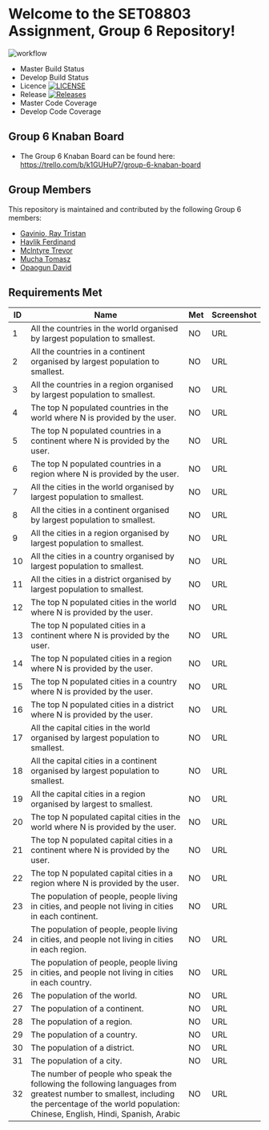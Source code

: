 # Welcome to the SET08803 Assignment, Group 6 Repository!

![workflow](https://github.com/xx00a/Group6/actions/workflows/main.yml/badge.svg)

- Master Build Status
- Develop Build Status
- Licence [![LICENSE](https://img.shields.io/github/license/xx00a/Group6.svg?style=flat-square)](https://github.com/xx00a/Group6/blob/master/LICENSE)
- Release [![Releases](https://img.shields.io/github/release/xx00a/Group6/all.svg?style=flat-square)](https://github.com/xx00a/Group6/releases)
- Master Code Coverage
- Develop Code Coverage

## Group 6 Knaban Board
- The Group 6 Knaban Board can be found here: https://trello.com/b/k1GUHuP7/group-6-knaban-board

## Group Members
This repository is maintained and contributed by the following Group 6 members:

* [Gavinio, Ray Tristan](https://www.github.com/40522829)
* [Havlik Ferdinand](https://www.github.com/)
* [Mclntyre Trevor](https://www.github.com/xx00a)
* [Mucha Tomasz](https://www.github.com/TomaszMuchaDev)
* [Opaogun David](https://www.github.com/avison9)

## Requirements Met

| ID    | Name | Met  | Screenshot |
|-------|------|------|------------|
| 1 |  All the countries in the world organised by largest population to smallest. | NO | URL |
| 2 |  All the countries in a continent organised by largest population to smallest. | NO | URL |
| 3 |  All the countries in a region organised by largest population to smallest. | NO | URL |
| 4 |  The top N populated countries in the world where N is provided by the user. | NO | URL |
| 5 |  The top N populated countries in a continent where N is provided by the user. | NO | URL |
| 6 |  The top N populated countries in a region where N is provided by the user. | NO | URL |
| 7 |  All the cities in the world organised by largest population to smallest. | NO | URL |
| 8 |  All the cities in a continent organised by largest population to smallest. | NO | URL |
| 9 |  All the cities in a region organised by largest population to smallest. | NO | URL |
| 10 |  All the cities in a country organised by largest population to smallest. | NO | URL |
| 11 |  All the cities in a district organised by largest population to smallest. | NO | URL |
| 12 |  The top N populated cities in the world where N is provided by the user. | NO | URL |
| 13 |  The top N populated cities in a continent where N is provided by the user. | NO | URL |
| 14 |  The top N populated cities in a region where N is provided by the user. | NO | URL |
| 15 |  The top N populated cities in a country where N is provided by the user. | NO | URL |
| 16 |  The top N populated cities in a district where N is provided by the user. | NO | URL |
| 17 |  All the capital cities in the world organised by largest population to smallest. | NO | URL |
| 18 |  All the capital cities in a continent organised by largest population to smallest. | NO | URL |
| 19 |  All the capital cities in a region organised by largest to smallest. | NO | URL |
| 20 |  The top N populated capital cities in the world where N is provided by the user. | NO | URL |
| 21 |  The top N populated capital cities in a continent where N is provided by the user. | NO | URL |
| 22 |  The top N populated capital cities in a region where N is provided by the user. | NO | URL |
| 23 |  The population of people, people living in cities, and people not living in cities in each continent. | NO | URL |
| 24 |  The population of people, people living in cities, and people not living in cities in each region. | NO | URL |
| 25 |  The population of people, people living in cities, and people not living in cities in each country. | NO | URL |
| 26 |  The population of the world. | NO | URL |
| 27 |  The population of a continent. | NO | URL |
| 28 |  The population of a region. | NO | URL |
| 29 |  The population of a country. | NO | URL |
| 30 |  The population of a district. | NO | URL |
| 31 |  The population of a city. | NO | URL |
| 32 |  The number of people who speak the following the following languages from greatest number to smallest, including the percentage of the world population: Chinese, English, Hindi, Spanish, Arabic | NO | URL |